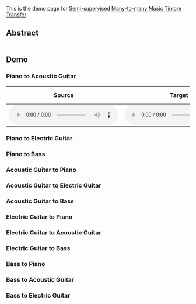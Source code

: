 This is the demo page for [Semi-supervised Many-to-many Music Timbre Transfer](https://github.com/sumfish/music-style-transfer)

## Abstract


-------
## Demo

### Piano to Acoustic Guitar

Source | Target | Ours-Baseline | Ours-Semi
------------ | ------------- | ------------- | ------------- |
<audio src="Res_demopage/source/piano_10.mp3" controls preload></audio> | <audio src="Res_demopage/source/ag_09.mp3" controls preload></audio> | <audio src="Res_demopage/base/p2ag_10_2.mp3" controls preload></audio> |


### Piano to Electric Guitar

### Piano to Bass

### Acoustic Guitar to Piano

### Acoustic Guitar to Electric Guitar

### Acoustic Guitar to Bass

### Electric Guitar to Piano

### Electric Guitar to Acoustic Guitar

### Electric Guitar to Bass

### Bass to Piano

### Bass to Acoustic Guitar

### Bass to Electric Guitar
